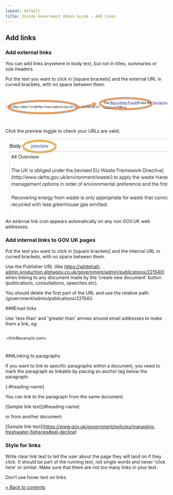 ```yaml
---
layout: default
title: Inside Government Admin Guide - Add links
---
```


## Add links

### Add external links

You can add links anywhere in body text, but not in titles, summaries or sub-headers.

Put the text you want to click in \[square brackets\] and the external URL in curved brackets, with no space between them.

![Markdown 3](markdown-3.png)

Click the preview toggle to check your URLs are valid.

![Preview your work 1](preview-your-work-1.png)

An external link icon appears automatically on any non GOV.UK web addresses.

### Add internal links to GOV.UK pages

Put the text you want to click in \[square brackets\] and the internal URL in curved brackets, with no space between them.

Use the Publisher URL (like https://whitehall-admin.production.alphagov.co.uk/government/admin/publications/221540) when linking to any document made by the ‘create new document’ button (publications, consultations, speeches etc). 

You should delete the first part of the URL and use the relative path: /government/admin/publications/221540.

###Email links

Use 'less than' and 'greater than' arrows around email addresses to make them a link, eg:

![Email link](email-link.png)

###Linking to paragraphs

If you want to link to specific paragraphs within a document, you need to mark the paragraph as linkable by placing an anchor tag below the paragraph:

\{:#heading-name}

You can link to the paragraph from the same document:

\[Sample link text](#heading-name)

or from another document:

\[Sample link text](https://www.gov.uk/government/policies/managing-freshwater-fisheries#eel-decline)


### Style for links

Write clear link text to tell the user about the page they will land on if they click. It should be part of the running text, not single words and never 'click here' or similar. Make sure that there are not too many links in your text.

Don't use hover text on links. 

[< Back to contents](http://alphagov.github.io/inside-government-admin-guide/)

